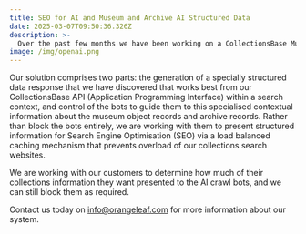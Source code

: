 ```yaml
---
title: SEO for AI and Museum and Archive AI Structured Data 
date: 2025-03-07T09:50:36.326Z
description: >-
  Over the past few months we have been working on a CollectionsBase Museums and Archives platform solution to support search engine optimisation for the AI crawlers and bots of OpenAI, Anthropic and Google.
image: /img/openai.png
---
```

Our solution comprises two parts: the generation of a specially structured data response that we have discovered that works best from our CollectionsBase API (Application Programming Interface) within a search context, and control of the bots to guide them to this specialised
contextual information about the museum object records and archive records.  Rather than block the bots entirely, we are working with them to present structured information for Search Engine Optimisation (SEO) via a load balanced caching
mechanism that prevents overload of our collections search websites.

We are working with our customers to determine how much of their collections information they want presented to the AI crawl bots, and we can still block them as required.

Contact us today on info@orangeleaf.com for more information about our system.
